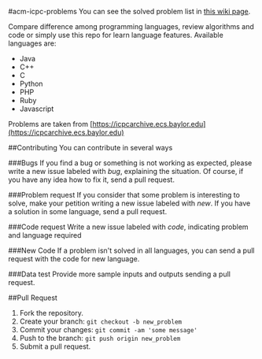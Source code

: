 #acm-icpc-problems
You can see the solved problem list in [this wiki page](Solved-problems).

Compare difference among programming languages, review algorithms and code or simply use this repo for learn language features.
Available languages are:
* Java
* C++
* C
* Python
* PHP
* Ruby
* Javascript

Problems are taken from [https://icpcarchive.ecs.baylor.edu](https://icpcarchive.ecs.baylor.edu)

##Contributing
You can contribute in several ways

###Bugs
If you find a bug or something is not working as expected, please write a new issue labeled with *bug*, explaining the situation. Of course, if you have any idea how to fix it, send a pull request.

###Problem request
If you consider that some problem is interesting to solve, make your petition writing a new issue labeled with *new*. If you have a solution in some language, send a pull request.

###Code request
Write a new issue labeled with *code*, indicating problem and language required

###New Code
If a problem isn't solved in all languages, you can send a pull request with the code for new language.

###Data test
Provide more sample inputs and outputs sending a pull request.

##Pull Request

1. Fork the repository.
2. Create your branch: `git checkout -b new_problem`
3. Commit your changes: `git commit -am 'some message'`
4. Push to the branch: `git push origin new_problem`
5. Submit a pull request.
